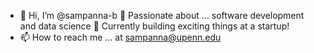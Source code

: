 - 👋 Hi, I’m @sampanna-b
👀 Passionate about ... software development and data science
🚀 Currently building exciting things at a startup!
- 📫 How to reach me ... at sampanna@upenn.edu

<!---
sampanna-b/sampanna-b is a ✨ special ✨ repository because its `README.md` (this file) appears on your GitHub profile.
You can click the Preview link to take a look at your changes.
--->
